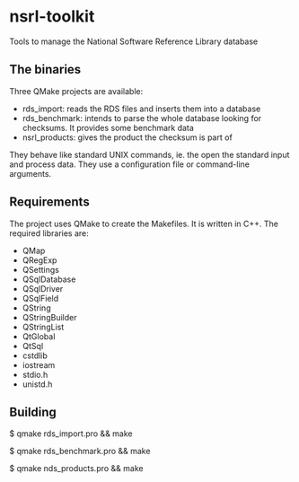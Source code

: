 nsrl-toolkit
============

Tools to manage the National Software Reference Library database

The binaries
------------

Three QMake projects are available:

* rds_import: reads the RDS files and inserts them into a database
* rds_benchmark: intends to parse the whole database looking for checksums. It provides some benchmark data
* nsrl_products: gives the product the checksum is part of

They behave like standard UNIX commands, ie. the open the standard input and process data. They use a configuration file or command-line arguments.


Requirements
------------

The project uses QMake to create the Makefiles. It is written in C++. The required libraries are:

* QMap
* QRegExp
* QSettings
* QSqlDatabase
* QSqlDriver
* QSqlField
* QString
* QStringBuilder
* QStringList
* QtGlobal
* QtSql
* cstdlib
* iostream
* stdio.h
* unistd.h

Building
--------

$ qmake rds_import.pro && make

$ qmake rds_benchmark.pro && make

$ qmake nds_products.pro && make
